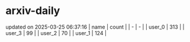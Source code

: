 # arxiv-daily
updated on 2025-03-25 06:37:16
| name | count |
| - | - |
| user_0 | 313 |
| user_3 | 99 |
| user_2 | 70 |
| user_1 | 124 |
